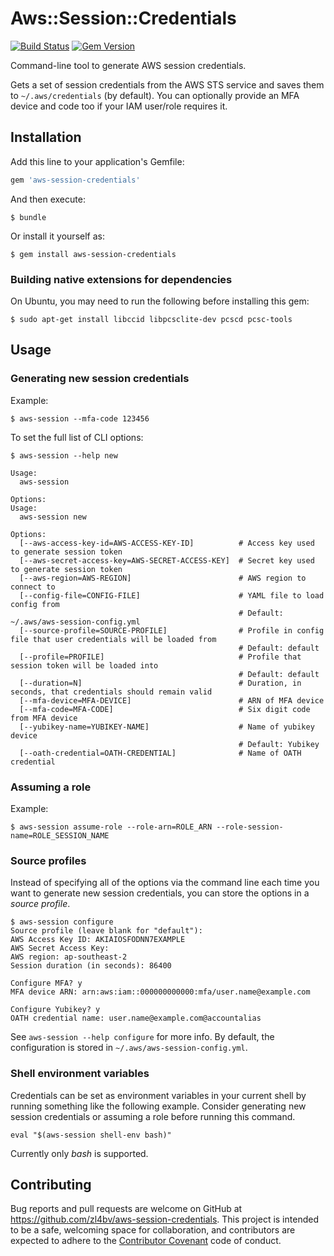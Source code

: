 # Aws::Session::Credentials

[![Build Status](https://travis-ci.org/zl4bv/aws-session-credentials.svg)](https://travis-ci.org/zl4bv/aws-session-credentials)
[![Gem Version](https://badge.fury.io/rb/aws-session-credentials.svg)](https://badge.fury.io/rb/aws-session-credentials)

Command-line tool to generate AWS session credentials.

Gets a set of session credentials from the AWS STS service and saves them to
`~/.aws/credentials` (by default). You can optionally provide an MFA device and
code too if your IAM user/role requires it.

## Installation

Add this line to your application's Gemfile:

```ruby
gem 'aws-session-credentials'
```

And then execute:

    $ bundle

Or install it yourself as:

    $ gem install aws-session-credentials

### Building native extensions for dependencies

On Ubuntu, you may need to run the following before installing this gem:

```
$ sudo apt-get install libccid libpcsclite-dev pcscd pcsc-tools
```

## Usage

### Generating new session credentials

Example:

```
$ aws-session --mfa-code 123456
```

To set the full list of CLI options:

```
$ aws-session --help new

Usage:
  aws-session

Options:
Usage:
  aws-session new

Options:
  [--aws-access-key-id=AWS-ACCESS-KEY-ID]          # Access key used to generate session token
  [--aws-secret-access-key=AWS-SECRET-ACCESS-KEY]  # Secret key used to generate session token
  [--aws-region=AWS-REGION]                        # AWS region to connect to
  [--config-file=CONFIG-FILE]                      # YAML file to load config from
                                                   # Default: ~/.aws/aws-session-config.yml
  [--source-profile=SOURCE-PROFILE]                # Profile in config file that user credentials will be loaded from
                                                   # Default: default
  [--profile=PROFILE]                              # Profile that session token will be loaded into
                                                   # Default: default
  [--duration=N]                                   # Duration, in seconds, that credentials should remain valid
  [--mfa-device=MFA-DEVICE]                        # ARN of MFA device
  [--mfa-code=MFA-CODE]                            # Six digit code from MFA device
  [--yubikey-name=YUBIKEY-NAME]                    # Name of yubikey device
                                                   # Default: Yubikey
  [--oath-credential=OATH-CREDENTIAL]              # Name of OATH credential
```

### Assuming a role

Example:

```
$ aws-session assume-role --role-arn=ROLE_ARN --role-session-name=ROLE_SESSION_NAME
```

### Source profiles

Instead of specifying all of the options via the command line each time you
want to generate new session credentials, you can store the options in a
*source profile*.

```
$ aws-session configure
Source profile (leave blank for "default"):
AWS Access Key ID: AKIAIOSFODNN7EXAMPLE
AWS Secret Access Key:
AWS region: ap-southeast-2
Session duration (in seconds): 86400

Configure MFA? y
MFA device ARN: arn:aws:iam::000000000000:mfa/user.name@example.com

Configure Yubikey? y
OATH credential name: user.name@example.com@accountalias
```

See `aws-session --help configure` for more info. By default, the configuration
is stored in `~/.aws/aws-session-config.yml`.

### Shell environment variables

Credentials can be set as environment variables in your current shell by running something like the following example. Consider generating new session credentials or assuming a role before running this command.

```
eval "$(aws-session shell-env bash)"
```

Currently only _bash_ is supported.

## Contributing

Bug reports and pull requests are welcome on GitHub at https://github.com/zl4bv/aws-session-credentials. This project is intended to be a safe, welcoming space for collaboration, and contributors are expected to adhere to the [Contributor Covenant](contributor-covenant.org) code of conduct.

